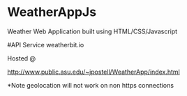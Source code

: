 # WeatherAppJs

Weather Web Application built using HTML/CSS/Javascript

#API Service 
weatherbit.io

Hosted @

http://www.public.asu.edu/~jpostell/WeatherApp/index.html

*Note geolocation will not work on non https connections


